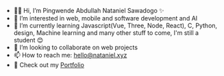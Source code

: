 - 👋🎉 Hi, I’m Pingwende Abdullah Nataniel Sawadogo ✨
- 👀 I’m interested in web, mobile and software development and AI
- 🌱 I’m currently learning Javascript(Vue, Three, Node, React), C, Python, design, Machine learning and many other stuff to come, I'm still a student 😊
- 💞️ I’m looking to collaborate on web projects
- 📫 How to reach me: hello@nataniel.xyz
- 💼 Check out my [Portfolio](https://nataniel.xyz)

<!---
nataniel-sawadogo/nataniel-sawadogo is a ✨ special ✨ repository because its `README.md` (this file) appears on your GitHub profile.
You can click the Preview link to take a look at your changes.
--->
